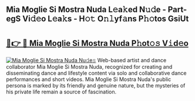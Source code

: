 ## Mia Moglie Si Mostra Nuda L𝚎a𝚔ed N𝚞𝚍e - Part-egS Vi𝚍𝚎o L𝚎a𝚔s - H𝚘𝚝 O𝚗𝚕yf𝚊ns P𝚑𝚘tos GsiUt

# <h2><a href="http://kf6vrwd.oniu.top/?m=Mia+Moglie+Si+Mostra+Nuda">🔗👉 🔴 Mia Moglie Si Mostra Nuda P𝚑ot𝚘𝚜 V𝚒d𝚎o</a></h2>

[![Mia Moglie Si Mostra Nuda Nu𝚍e𝚜](https://i.imgur.com/0qMVB7G.gif)](http://kf6vrwd.oniu.top/?m=Mia+Moglie+Si+Mostra+Nuda)
Web-based artist and dance collaborator Mia Moglie Si Mostra Nuda, recognized for creating and disseminating dance and lifestyle content via solo and collaborative dance performances and short videos. Mia Moglie Si Mostra Nuda's public persona is marked by its friendly and genuine nature, but the mysteries of his private life remain a source of fascination.  
